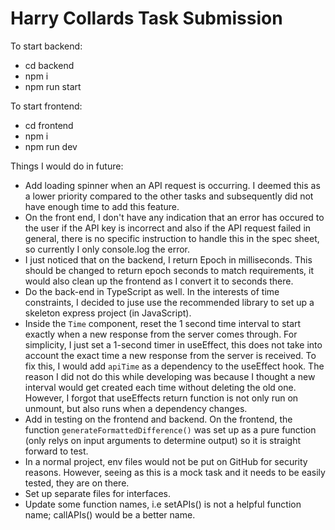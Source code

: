 # Harry Collards Task Submission

To start backend:

- cd backend
- npm i
- npm run start

To start frontend:

- cd frontend
- npm i
- npm run dev

Things I would do in future:

- Add loading spinner when an API request is occurring. I deemed this as a lower priority compared to the other tasks and subsequently did not have enough time to add this feature.
- On the front end, I don't have any indication that an error has occured to the user if the API key is incorrect and also if the API request failed in general, there is no specific instruction to handle this in the spec sheet, so currently I only console.log the error.
- I just noticed that on the backend, I return Epoch in milliseconds. This should be changed to return epoch seconds to match requirements, it would also clean up the frontend as I convert it to seconds there.
- Do the back-end in TypeScript as well. In the interests of time constraints, I decided to juse use the recommended library to set up a skeleton express project (in JavaScript).
- Inside the `Time` component, reset the 1 second time interval to start exactly when a new response from the server comes through. For simplicity, I just set a 1-second timer in useEffect, this does not take into account the exact time a new response from the server is received. To fix this, I would add `apiTime` as a dependency to the useEffect hook. The reason I did not do this while developing was because I thought a new interval would get created each time without deleting the old one. However, I forgot that useEffects return function is not only run on unmount, but also runs when a dependency changes.
- Add in testing on the frontend and backend. On the frontend, the function `generateFormattedDifference()` was set up as a pure function (only relys on input arguments to determine output) so it is straight forward to test.
- In a normal project, env files would not be put on GitHub for security reasons. However, seeing as this is a mock task and it needs to be easily tested, they are on there.
- Set up separate files for interfaces.
- Update some function names, i.e setAPIs() is not a helpful function name; callAPIs() would be a better name.
